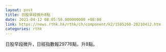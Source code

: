 ```yaml
---
layout: post
title: 日股早段微升8點
date: 2021-04-12 08:05:58.000000000 +08:00
link: https://news.rthk.hk/rthk/ch/component/k2/1585260-20210412.htm
categories: rthk
---
```


日股早段微升，日經指數報29776點，升8點。
